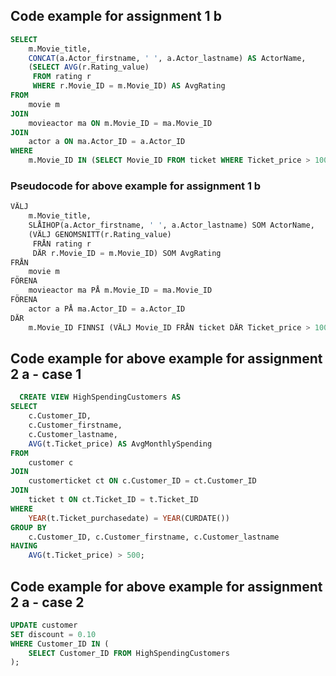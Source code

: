 ## Code example for assignment 1 b
  
```sql
SELECT 
    m.Movie_title, 
    CONCAT(a.Actor_firstname, ' ', a.Actor_lastname) AS ActorName,
    (SELECT AVG(r.Rating_value) 
     FROM rating r 
     WHERE r.Movie_ID = m.Movie_ID) AS AvgRating
FROM 
    movie m
JOIN 
    movieactor ma ON m.Movie_ID = ma.Movie_ID
JOIN 
    actor a ON ma.Actor_ID = a.Actor_ID
WHERE 
    m.Movie_ID IN (SELECT Movie_ID FROM ticket WHERE Ticket_price > 100);
```
  
### Pseudocode for above example for assignment 1 b  
  
```sql
VÄLJ 
    m.Movie_title, 
    SLÅIHOP(a.Actor_firstname, ' ', a.Actor_lastname) SOM ActorName,
    (VÄLJ GENOMSNITT(r.Rating_value) 
     FRÅN rating r 
     DÄR r.Movie_ID = m.Movie_ID) SOM AvgRating
FRÅN 
    movie m
FÖRENA 
    movieactor ma PÅ m.Movie_ID = ma.Movie_ID
FÖRENA 
    actor a PÅ ma.Actor_ID = a.Actor_ID
DÄR 
    m.Movie_ID FINNSI (VÄLJ Movie_ID FRÅN ticket DÄR Ticket_price > 100);
```
  
## Code example for above example for assignment 2 a - case 1  
  
```sql
  CREATE VIEW HighSpendingCustomers AS
SELECT 
    c.Customer_ID, 
    c.Customer_firstname, 
    c.Customer_lastname, 
    AVG(t.Ticket_price) AS AvgMonthlySpending
FROM 
    customer c
JOIN 
    customerticket ct ON c.Customer_ID = ct.Customer_ID
JOIN 
    ticket t ON ct.Ticket_ID = t.Ticket_ID
WHERE 
    YEAR(t.Ticket_purchasedate) = YEAR(CURDATE()) 
GROUP BY 
    c.Customer_ID, c.Customer_firstname, c.Customer_lastname
HAVING 
    AVG(t.Ticket_price) > 500;
```
  
## Code example for above example for assignment 2 a - case 2  
  
```sql
UPDATE customer
SET discount = 0.10
WHERE Customer_ID IN (
    SELECT Customer_ID FROM HighSpendingCustomers
);
```